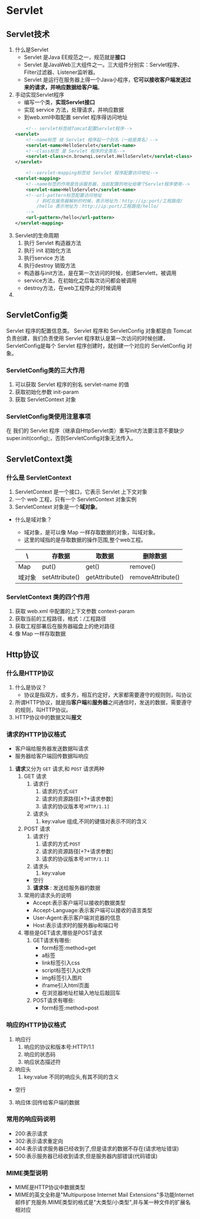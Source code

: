 # Servlet

## Servlet技术
1. 什么是Servlet
    - Servlet 是Java EE规范之一，规范就是**接口**
    - Servlet 是JavaWeb三大组件之一。三大组件分别实：Servlet程序、Filter过滤器、Listener监听器。
    - Servlet 是运行在服务器上得一个Java小程序，**它可以接收客户端发送过来的请求，并响应数据给客户端**。
2. 手动实现Servlet程序
    - 编写一个类，**实现Servlet接口**
    - 实现 service 方法，处理请求，并响应数据
    - 到web.xml中取配置 servlet 程序得访问地址
    ```xml
        <!-- servlet标签给Tomcat配置Servlet程序-->
    <servlet>
        <!--name标签 给 Servlet 程序起一个别名（一般是类名）-->
        <servlet-name>HelloServlet</servlet-name>
        <!--class标签 是 Servlet 程序的全类名-->
        <servlet-class>cn.brownqi.servlet.HelloServlet</servlet-class>
    </servlet>
    
        <!--servlet-mapping标签给 Servlet 程序配置访问地址-->
    <servlet-mapping>
        <!--name标签的作用是告诉服务器，当前配置的地址给哪个Servlet程序使用-->
        <servlet-name>HelloServlet</servlet-name>
        <!--url-pattern标签配置访问地址
            / 斜杠在服务器解析的时候，表示地址为：http://ip:port/工程路径/
            /hello 表示地址为：http://ip:port/工程路径/hello/
        -->
        <url-pattern>/hello</url-pattern>
    </servlet-mapping>
    ```
3. Servlet的生命周期
    1. 执行 Servlet 构造器方法
    2. 执行 init 初始化方法
    3. 执行service 方法
    4. 执行destroy 销毁方法
    - 构造器与init方法，是在第一次访问的时候，创建Servlett，被调用
    - service方法，在初始化之后每次访问都会被调用
    - destroy方法，在web工程停止的时候调用
4. 

## ServletConfig类
Servlet 程序的配置信息类。
Servlet 程序和 ServletConfig 对象都是由 Tomcat 负责创建，我们负责使用
Servlet 程序默认是第一次访问的时候创建，ServletConfig是每个 Servlet 程序创建时，就创建一个对应的 ServletConfig 对象。

### ServletConfig类的三大作用
1. 可以获取 Servlet 程序的别名 servlet-name 的值
2. 获取初始化参数 init-param
3. 获取 ServletContext 对象

### ServletConfig类使用注意事项
在 我们的 Servlet 程序（继承自HttpServlet类）重写init方法要注意不要缺少super.init(config);，否则ServletConfig对象无法传入。

## ServletContext类
### 什么是 ServletContext
1. ServletContext 是一个接口，它表示 Servlet 上下文对象
2. 一个 web 工程，只有一个 ServletContext 对象实例
3. ServletContext 对象是一个**域对象**。
- 什么是域对象？
    - 域对象，是可以像 Map 一样存取数据的对象，叫域对象。
    - 这里的域指的是存取数据的操作范围,整个web工程。

    | \  | 存数据  |  取数据 | 删除数据  |
    |---|---|---|---|
    | Map  | put()  | get()  | remove()  |
    | 域对象  |  setAttribute() | getAttribute()  | removeAttribute()  |
### ServletContext 类的四个作用
1. 获取 web.xml 中配置的上下文参数 context-param
2. 获取当前的工程路径，格式：/工程路径
3. 获取工程部署后在服务器磁盘上的绝对路径
4. 像 Map 一样存取数据

## Http协议
### 什么是HTTP协议
1. 什么是协议？
    - 协议是指双方，或多方，相互约定好，大家都需要遵守的规则则，叫协议
2. 所谓HTTP协议，就是指**客户端**和**服务器**之间通信时，发送的数据，需要遵守的规则，叫HTTP协议。
3. HTTP协议中的数据又叫**报文**

### 请求的HTTP协议格式
- 客户端给服务器发送数据叫请求
- 服务器给客户端回传数据叫响应
1. **请求**又分为 `GET` 请求,和 `POST` 请求两种
    1. GET 请求
        1. 请求行
            1. 请求的方式:`GET`
            2. 请求的资源路径[+?+请求参数]
            3. 请求的协议版本号:`HTTP/1.1]`
        2. 请求头
            1. key:value 组成,不同的键值对表示不同的含义
    2. POST 请求
        1. 请求行
            1. 请求的方式:`POST`
            2. 请求的资源路径[+?+请求参数]
            3. 请求的协议版本号:`HTTP/1.1]`
        2. 请求头
            1. key:value 
        - 空行
        3. **请求体** : 发送给服务器的数据
    3. 常用的请求头的说明
        - Accept:表示客户端可以接收的数据类型
        - Accept-Language:表示客户端可以接收的语言类型
        - User-Agent:表示客户端浏览器的信息
        - Host:表示请求时的服务器ip和端口号
    4. 哪些是GET请求,哪些是POST请求
        1. GET请求有哪些:
            - form标签:method=get
            - a标签
            - link标签引入css
            - script标签引入js文件
            - img标签引入图片
            - iframe引入html页面
            - 在浏览器地址栏输入地址后敲回车
        2. POST请求有哪些:
            - form标签:method=post
### 响应的HTTP协议格式
1. 响应行
    1. 响应的协议和版本号:HTTP/1.1
    2. 响应的状态码
    3. 响应状态描述符
2. 响应头
    1. key:value 不同的响应头,有其不同的含义
- 空行
3. 响应体:回传给客户端的数据

### 常用的响应码说明
- 200:表示请求
- 302:表示请求重定向
- 404:表示请求服务器已经收到了,但是请求的数据不存在(请求地址错误)
- 500:表示服务器已经收到请求,但是服务器内部错误(代码错误)

### MIME类型说明
- MIME是HTTP协议中数据类型
- MIME的英文全称是"Multipurpose Internet Mail Extensions"多功能Internet邮件扩充服务.MIME类型的格式是"大类型/小类型",并与某一种文件的扩展名相对应